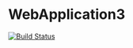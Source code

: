 # WebApplication3
[![Build Status](https://dev.azure.com/SunGupta9896/AZ400/_apis/build/status/guptasunny55.WebApplication3?branchName=master)](https://dev.azure.com/SunGupta9896/AZ400/_build/latest?definitionId=3&branchName=master)
